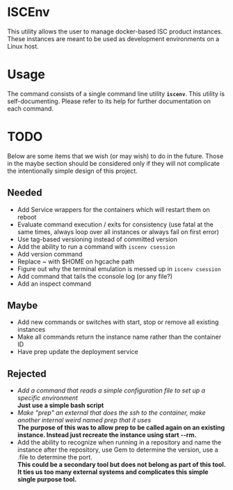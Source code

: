 # ISCEnv
This utility allows the user to manage docker-based ISC product instances.  These instances are meant to be used as
development environments on a Linux host.

# Usage
The command consists of a single command line utility **`iscenv`**.  This utility is self-documenting.  Please refer
to its help for further documentation on each command.

# TODO
Below are some items that we wish (or may wish) to do in the future.  Those in the maybe section should be considered
only if they will not complicate the intentionally simple design of this project.

## Needed
- Add Service wrappers for the containers which will restart them on reboot
- Evaluate command execution / exits for consistency (use fatal at the same times, always loop over all instances or always fail on first error)
- Use tag-based versioning instead of committed version
- Add the ability to run a command with `iscenv csession`
- Add version command
- Replace ~ with $HOME on hgcache path
- Figure out why the terminal emulation is messed up in `iscenv csession`
- Add command that tails the cconsole log (or any file?)
- Add an inspect command

## Maybe
- Add new commands or switches with start, stop or remove all existing instances
- Make all commands return the instance name rather than the container ID
- Have prep update the deployment service

## Rejected
- _Add a command that reads a simple configuration file to set up a specific environment_  
**Just use a simple bash script**
- _Make "prep" an external that does the ssh to the container, make another internal weird named prep that it uses_  
**The purpose of this was to allow prep to be called again on an existing instance.  Instead just recreate the instance using start --rm.**
- Add the ability to recognize when running in a repository and name the instance after the repository, use Gem to determine the version, use a .file to determine the port.  
**This could be a secondary tool but does not belong as part of this tool.  It ties us too many external systems and complicates this simple single purpose tool.**
